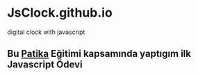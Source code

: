 # JsClock.github.io
digital clock with javascript

## Bu [Patika](https://app.patika.dev/paths) Eğitimi kapsamında yaptıgım ilk Javascript Ödevi
